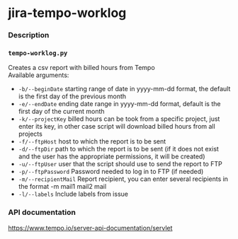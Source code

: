 # jira-tempo-worklog

### Description
### `tempo-worklog.py`<br>
Creates a csv report with billed hours from Tempo<br>
Available arguments:
- `-b/--beginDate`	starting range of date in yyyy-mm-dd format, the default is the first day of the previous month
- `-e/--endDate`	ending date range in yyyy-mm-dd format, default is the first day of the current month
- `-k/--projectKey`	billed hours can be took from a specific project, just enter its key, in other case script will download billed hours from all projects
- `-f/--ftpHost`	host to which the report is to be sent
- `-d/--ftpDir`	path to which the report is to be sent (if it does not exist and the user has the appropriate permissions, it will be created)
- `-u/--ftpUser`	user that the script should use to send the report to FTP
- `-p/--ftpPassword`	Password needed to log in to FTP (if needed)
- `-m/--recipientMail`	Report recipient, you can enter several recipients in the format -m mail1 mail2 mail
- `-l/--labels`   Include labels from issue

### API documentation
https://www.tempo.io/server-api-documentation/servlet
